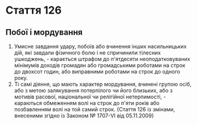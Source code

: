 Cтаття 126
====
Побої і мордування
----
1. Умисне завдання удару, побоїв або вчинення інших насильницьких дій, які завдали фізичного болю і не спричинили тілесних ушкоджень, -
карається штрафом до п'ятдесяти неоподатковуваних мінімумів доходів громадян або громадськими роботами на строк до двохсот годин, або виправними роботами на строк до одного року.
2. Ті самі діяння, що мають характер мордування, вчинені групою осіб, або з метою залякування потерпілого чи його близьких, або з мотивів расової, національної чи релігійної нетерпимості, -
караються обмеженням волі на строк до п'яти років або позбавленням волі на той самий строк.
{Стаття 126 із змінами, внесеними згідно із Законом № 1707-VI від 05.11.2009}
